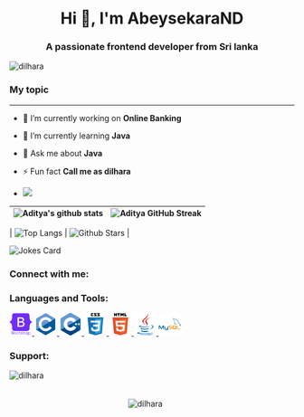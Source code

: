 <h1 align="center">Hi 👋, I'm AbeysekaraND</h1>
<h3 align="center">A passionate frontend developer from Sri lanka</h3>

<p align="left"> <img src="https://komarev.com/ghpvc/?username=dilhara&label=Profile%20views&color=0e75b6&style=flat" alt="dilhara" /> </p>

### My topic

---

- 🔭 I’m currently working on **Online Banking**

- 🌱 I’m currently learning **Java**

- 💬 Ask me about **Java**

- ⚡ Fun fact **Call me as dilhara**

- [![](https://activity-graph.herokuapp.com/graph?username=AbeysekaraND&theme=tokyonight)](https://git.io/praveenscience)

| ![Aditya's github stats](https://github-readme-stats.vercel.app/api?username=AbeysekaraND&show_icons=true&theme=tokyonight) | ![Aditya GitHub Streak](https://github-readme-streak-stats.herokuapp.com/?user=Aditya664&theme=tokyonight) |
| --- | --- |

| ![Top Langs](https://github-readme-stats.vercel.app/api/top-langs/?username=AbeysekaraND&theme=tokyonight) | ![Github Stars](https://github-readme-stats.vercel.app/api?username=AbeysekaraND&show_icons=true&locale=en&count_private=true&hide_rank=true&custom_title=My%20GitHub%20Stats&disable_animations=true&theme=tokyonight) |

![Jokes Card](https://readme-jokes.vercel.app/api?theme=tokyonight)

<h3 align="left">Connect with me:</h3>
<p align="left">
</p>

<h3 align="left">Languages and Tools:</h3>
<p align="left"> <a href="https://getbootstrap.com" target="_blank" rel="noreferrer"> <img src="https://raw.githubusercontent.com/devicons/devicon/master/icons/bootstrap/bootstrap-plain-wordmark.svg" alt="bootstrap" width="40" height="40"/> </a> <a href="https://www.cprogramming.com/" target="_blank" rel="noreferrer"> <img src="https://raw.githubusercontent.com/devicons/devicon/master/icons/c/c-original.svg" alt="c" width="40" height="40"/> </a> <a href="https://www.w3schools.com/cpp/" target="_blank" rel="noreferrer"> <img src="https://raw.githubusercontent.com/devicons/devicon/master/icons/cplusplus/cplusplus-original.svg" alt="cplusplus" width="40" height="40"/> </a> <a href="https://www.w3schools.com/css/" target="_blank" rel="noreferrer"> <img src="https://raw.githubusercontent.com/devicons/devicon/master/icons/css3/css3-original-wordmark.svg" alt="css3" width="40" height="40"/> </a> <a href="https://www.w3.org/html/" target="_blank" rel="noreferrer"> <img src="https://raw.githubusercontent.com/devicons/devicon/master/icons/html5/html5-original-wordmark.svg" alt="html5" width="40" height="40"/> </a> <a href="https://www.java.com" target="_blank" rel="noreferrer"> <img src="https://raw.githubusercontent.com/devicons/devicon/master/icons/java/java-original.svg" alt="java" width="40" height="40"/> </a> <a href="https://www.mysql.com/" target="_blank" rel="noreferrer"> <img src="https://raw.githubusercontent.com/devicons/devicon/master/icons/mysql/mysql-original-wordmark.svg" alt="mysql" width="40" height="40"/> </a> </p>

<h3 align="left">Support:</h3>
<p><a href="https://www.buymeacoffee.com/dilhara"> <img align="left" src="https://cdn.buymeacoffee.com/buttons/v2/default-yellow.png" height="50" width="210" alt="dilhara" /></a></p><br><br>

<p><img align="center" src="https://github-readme-stats.vercel.app/api/top-langs?username=dilhara&show_icons=true&locale=en&layout=compact" alt="dilhara" /></p>
